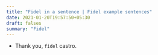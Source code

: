 ```yaml
---
title: "Fidel in a sentence | Fidel example sentences"
date: 2021-01-20T19:57:50+05:30
draft: falses
summary: "Fidel"
---
```

- Thank you, `fidel` castro.
                 
